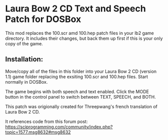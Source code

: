 # Laura Bow 2 CD Text and Speech Patch for DOSBox

This mod replaces the 100.scr amd 100.hep patch files in your lb2 game directory. It includes their changes, but back them up first if this is your only copy of the game. 

## Installation:

Move/copy all of the files in this folder into your Laura Bow 2 CD (version 1.1) game folder replacing the exsiting 100.scr and 100.hep files. Start normally in DOSBox.

The game begins with both speech and text enabled. Click the MODE button in the control panel to switch between TEXT, SPEECH, and BOTH.


This patch was origionally created for Threepwang's french translation of Laura Bow 2 CD. 

It references code from this forum post: https://sciprogramming.com/community/index.php?topic=1577.msg8632#msg8632
